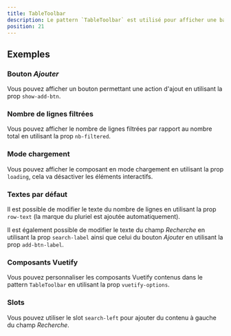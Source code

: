 ```yaml
---
title: TableToolbar
description: Le pattern `TableToolbar` est utilisé pour afficher une barre au-dessus des tableaux.
position: 21
---
```


<doc-tabs light>

<doc-tab-item label="Utilisation">

## Exemples

### Bouton *Ajouter*

Vous pouvez afficher un bouton permettant une action d'ajout en utilisant la prop `show-add-btn`.

<doc-example file="table-toolbar/table-toolbar-add-btn"></doc-example>

### Nombre de lignes filtrées

Vous pouvez afficher le nombre de lignes filtrées par rapport au nombre total en utilisant la prop `nb-filtered`.

<doc-example file="table-toolbar/table-toolbar-nb-filtered"></doc-example>

### Mode chargement

Vous pouvez afficher le composant en mode chargement en utilisant la prop `loading`, cela va désactiver les éléments interactifs.

<doc-example file="table-toolbar/table-toolbar-loading"></doc-example>

### Textes par défaut

Il est possible de modifier le texte du nombre de lignes en utilisant la prop `row-text` (la marque du pluriel est ajoutée automatiquement).

Il est également possible de modifier le texte du champ *Recherche* en utilisant la prop `search-label` ainsi que celui du bouton *Ajouter* en utilisant la prop `add-btn-label`.

<doc-example file="table-toolbar/table-toolbar-labels"></doc-example>

</doc-tab-item>

<doc-tab-item label="API">
<doc-api name="table-toolbar"></doc-api>
</doc-tab-item>

<doc-tab-item label="Personnalisation">

### Composants Vuetify

Vous pouvez personnaliser les composants Vuetify contenus dans le pattern `TableToolbar` en utilisant la prop `vuetify-options`.

<doc-example file="table-toolbar/table-toolbar-options"></doc-example>

### Slots

Vous pouvez utiliser le slot `search-left` pour ajouter du contenu à gauche du champ *Recherche*.

<doc-example file="table-toolbar/table-toolbar-slots"></doc-example>

</doc-tab-item>

</doc-tabs>
